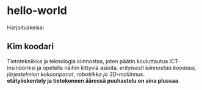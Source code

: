 # hello-world
Harjoituskeissi
## Kim koodari
Tietotekniikka ja teknologia kiinnostaa, joten päätin kouluttautua ICT-insinööriksi ja opetella näihin liittyviä asioita.
*erityisesti kiinnostaa koodaus, järjestelmien kokoonpanot, robotiikka ja 3D-mallinnus*.  
**etätyöskentely ja tietokoneen ääressä puuhastelu on aina plussaa**.  
